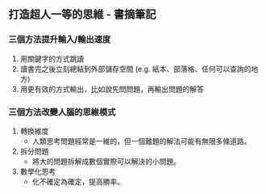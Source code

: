## 打造超人一等的思維 - 書摘筆記

### 三個方法提升輸入/輸出速度

1. 用關鍵字的方式跳讀
2. 讀書完之後立刻總結到外部儲存空間 (e.g. 紙本、部落格、任何可以查詢的地方)
3. 用更有效的方式輸出，比如說先問問題，再輸出問題的解答

### 三個方法改變人腦的思維模式

1. 轉換維度
    * 人類思考問題經常是一維的，但一個難題的解法可能有無限多條道路。
2. 拆分問題
    * 將大的問題拆解成數個實際可以解決的小問題。
3. 數學化思考
    * 化不確定為確定，提高勝率。
